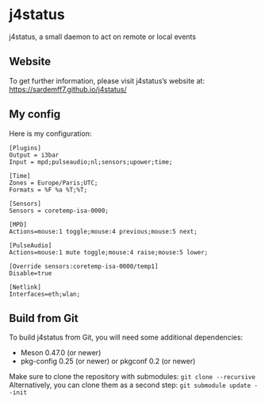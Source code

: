 j4status
========

j4status, a small daemon to act on remote or local events


Website
-------

To get further information, please visit j4status’s website at:
https://sardemff7.github.io/j4status/


My config
---------

Here is my configuration:

    [Plugins]
    Output = i3bar
    Input = mpd;pulseaudio;nl;sensors;upower;time;

    [Time]
    Zones = Europe/Paris;UTC;
    Formats = %F %a %T;%T;

    [Sensors]
    Sensors = coretemp-isa-0000;

    [MPD]
    Actions=mouse:1 toggle;mouse:4 previous;mouse:5 next;

    [PulseAudio]
    Actions=mouse:1 mute toggle;mouse:4 raise;mouse:5 lower;

    [Override sensors:coretemp-isa-0000/temp1]
    Disable=true

    [Netlink]
    Interfaces=eth;wlan;


Build from Git
--------------

To build j4status from Git, you will need some additional dependencies:
- Meson 0.47.0 (or newer)
- pkg-config 0.25 (or newer) or pkgconf 0.2 (or newer)

Make sure to clone the repository with submodules: `git clone --recursive`
Alternatively, you can clone them as a second step: `git submodule update --init`
